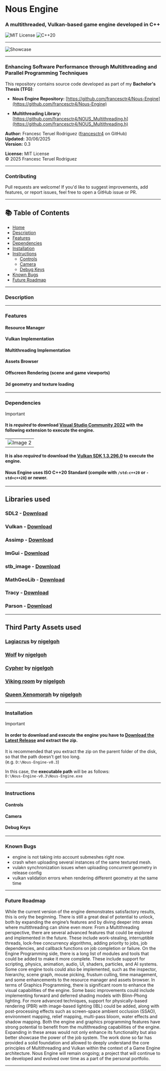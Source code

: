 # Nous Engine
### **A multithreaded, Vulkan-based game engine developed in C++**

![MIT License](https://img.shields.io/badge/license-MIT-blue.svg)
![C++20](https://img.shields.io/badge/C%2B%2B-20%2B-blue)

---

![Showcase](https://github.com/user-attachments/assets/384d2461-457c-42ee-ba22-7a63221d16c2)

---

### **Enhancing Software Performance through Multithreading and Parallel Programming Techniques**

This repository contains source code developed as part of my **Bachelor's Thesis (TFG)**:

- **Nous Engine Repository:** [https://github.com/francesctr4/Nous-Engine](https://github.com/francesctr4/Nous-Engine)

- **Multithreading Library:** [https://github.com/francesctr4/NOUS_Multithreading.h](https://github.com/francesctr4/NOUS_Multithreading.h)

**Author:** Francesc Teruel Rodriguez ([francesctr4](https://github.com/francesctr4) on GitHub)  
**Updated:** 30/06/2025  
**Version:** 0.3  

**License:** MIT License  
© 2025 Francesc Teruel Rodriguez

---

### **Contributing**
Pull requests are welcome! If you'd like to suggest improvements, add features, or report issues, feel free to open a GitHub issue or PR.

---

## 📚 **Table of Contents**

- [Home](#nous-engine)
- [Description](#description)
- [Features](#features)
- [Dependencies](#dependencies)
- [Installation](#installation)
- [Instructions](#usage-instructions)  
  - [Controls](#controls)  
  - [Camera](#camera)  
  - [Debug Keys](#debug-keys)
- [Known Bugs](#known-bugs)
- [Future Roadmap](#future-roadmap)

---

### **Description**

---

### **Features**

#### Resource Manager
#### Vulkan Implementation
#### Multithreading Implementation
#### Assets Browser
#### Offscreen Rendering (scene and game viewports)
#### 3d geometry and texture loading

---

### **Dependencies**  

> [!IMPORTANT]
> #### It is _required_ to download [Visual Studio Community 2022](https://visualstudio.microsoft.com/es/free-developer-offers/) with the following extension to execute the engine.
> <table>
>   <tr>
>     <td align="center">
>       <img src="https://github.com/Clapcom-Studios/Alien-Extraction/assets/99948892/ded6aef0-c9ff-4666-95cb-3123b605b5cf" alt="Image 2"/>
>     </td>
>   </tr>
> </table>
>
> #### It is also _required_ to download the [Vulkan SDK 1.3.296.0](https://sdk.lunarg.com/sdk/download/1.3.296.0/windows/VulkanSDK-1.3.296.0-Installer.exe) to execute the engine.
> #### Nous Engine uses ISO C++20 Standard (compile with `/std:c++20` or `-std=c++20`) or newer.

---

## Libraries used

### SDL2 - [Download](https://github.com/libsdl-org/SDL/releases/tag/release-2.28.5)
### Vulkan - [Download](https://github.com/nothings/stb/blob/master/stb_image.h)
### Assimp - [Download](https://github.com/assimp/assimp/releases/tag/v5.3.1)
### ImGui - [Download](https://github.com/nothings/stb/blob/master/stb_image.h)
### stb_image - [Download](https://github.com/nothings/stb/blob/master/stb_image.h)
### MathGeoLib - [Download](https://github.com/nothings/stb/blob/master/stb_image.h)
### Tracy - [Download](https://github.com/nothings/stb/blob/master/stb_image.h)
### Parson - [Download]()

---

## Third Party Assets used

### [Lagiacrus](https://skfb.ly/oZrqM) by [nigelgoh](https://sketchfab.com/nigelgoh)
### [Wolf](https://skfb.ly/KJpv) by [nigelgoh](https://sketchfab.com/nigelgoh)
### [Cypher](https://skfb.ly/6SnPX) by [nigelgoh](https://sketchfab.com/nigelgoh)
### [Viking room](https://skfb.ly/VAKF) by [nigelgoh](https://sketchfab.com/nigelgoh)
### [Queen Xenomorph](https://github.com/Clapcom-Studios/Alien-Extraction) by [nigelgoh](https://sketchfab.com/nigelgoh)

---

### **Installation**

> [!IMPORTANT]
> #### In order to download and execute the engine you have to [Download the Latest Release](https://github.com/francesctr4/Nous-Engine/releases) and extract the zip.
> It is recommended that you extract the zip on the parent folder of the disk, so that the path doesn't get too long. <br>
> (e.g. ```D:\Nous-Engine-v0.3```)
>
> In this case, the **executable path** will be as follows: <br>
> ```D:\Nous-Engine-v0.3\Nous-Engine.exe```

---

### **Instructions**
#### **Controls**
#### **Camera**
#### **Debug Keys**

---

### **Known Bugs**

- engine is not taking into account submeshes right now.
- crash when uploading several instances of the same textured mesh.
- vulakn synchronization issues when uploading concurrent geometry in release config
- vulkan validation errors when rendering different geometry at the same time

---

### **Future Roadmap**

While the current version of the engine demonstrates satisfactory results, this is only the beginning. There is still a great deal of potential to unlock, both by expanding the engine’s features and by diving deeper into areas where multithreading can shine even more:
From a Multithreading perspective, there are several advanced features that could be explored and implemented in the future. These include work-stealing, interruptible threads, lock-free concurrency algorithms, adding priority to jobs, job dependencies, and callback functions on job completion or failure.
On the Engine Programming side, there is a long list of modules and tools that could be added to make it more complete. These include support for scripting, physics, animation, audio, UI, shaders, particles, and AI systems. Some core engine tools could also be implemented, such as the inspector, hierarchy, scene graph, mouse picking, frustum culling, time management, and some enhancements to the resource manager and assets browser.
In terms of Graphics Programming, there is significant room to enhance the visual capabilities of the engine. Some basic improvements could include implementing forward and deferred shading models with Blinn-Phong lighting. For more advanced techniques, support for physically-based rendering (PBR) with image-based lighting (IBL) could be added, along with post-processing effects such as screen-space ambient occlusion (SSAO), environment mapping, relief mapping, multi-pass bloom, water effects and shadow mapping.
Both the engine and graphics programming features have strong potential to benefit from the multithreading capabilities of the engine. Expanding in these areas would not only enhance its functionality but also better showcase the power of the job system. The work done so far has provided a solid foundation and allowed to deeply understand the core principles of Multithreading and Vulkan within the context of a Game Engine architecture. Nous Engine will remain ongoing; a project that will continue to be developed and evolved over time as a part of the personal portfolio.

---
